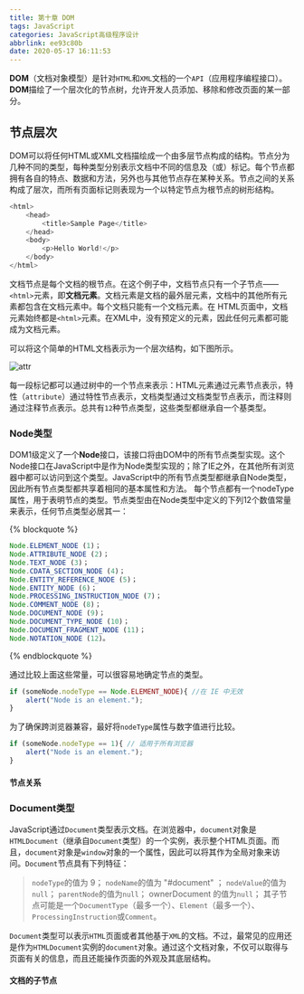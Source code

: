 ```yaml
---
title: 第十章 DOM
tags: JavaScript
categories: JavaScript高级程序设计
abbrlink: ee93c80b
date: 2020-05-17 16:11:53
---
```


**DOM**（文档对象模型）是针对`HTML`和`XML`文档的一个`API`（应用程序编程接口）。**DOM**描绘了一个层次化的节点树，允许开发人员添加、移除和修改页面的某一部分。<!-- more -->

## 节点层次

DOM可以将任何HTML或XML文档描绘成一个由多层节点构成的结构。节点分为几种不同的类型，每种类型分别表示文档中不同的信息及（或）标记。每个节点都拥有各自的特点、数据和方法，另外也与其他节点存在某种关系。节点之间的关系构成了层次，而所有页面标记则表现为一个以特定节点为根节点的树形结构。

```js
<html>
    <head>
        <title>Sample Page</title>
    </head>
    <body>
        <p>Hello World!</p>
    </body>
</html>
```

文档节点是每个文档的根节点。在这个例子中，文档节点只有一个子节点——`<html>`元素，即**文档元素**。文档元素是文档的最外层元素，文档中的其他所有元素都包含在文档元素中。每个文档只能有一个文档元素。在 HTML页面中，文档元素始终都是`<html>`元素。在XML中，没有预定义的元素，因此任何元素都可能成为文档元素。

可以将这个简单的HTML文档表示为一个层次结构，如下图所示。

![attr](https://blog-images-1258719270.cos.ap-shanghai.myqcloud.com/%E3%80%8AJavaScript%E9%AB%98%E7%BA%A7%E7%A8%8B%E5%BA%8F%E8%AE%BE%E8%AE%A1%E3%80%8B/10-1%E8%8A%82%E7%82%B9%E5%B1%82%E6%AC%A1%E7%BB%93%E6%9E%84.png)

每一段标记都可以通过树中的一个节点来表示：HTML元素通过元素节点表示，特性（`attribute`）通过特性节点表示，文档类型通过文档类型节点表示，而注释则通过注释节点表示。总共有`12`种节点类型，这些类型都继承自一个基类型。

### **Node**类型

DOM1级定义了一个**Node**接口，该接口将由DOM中的所有节点类型实现。这个Node接口在JavaScript中是作为Node类型实现的；除了IE之外，在其他所有浏览器中都可以访问到这个类型。JavaScript中的所有节点类型都继承自Node类型，因此所有节点类型都共享着相同的基本属性和方法。
每个节点都有一个nodeType属性，用于表明节点的类型。节点类型由在Node类型中定义的下列12个数值常量来表示，任何节点类型必居其一：

{% blockquote %}

```js
Node.ELEMENT_NODE (1)；
Node.ATTRIBUTE_NODE (2)；
Node.TEXT_NODE (3)；
Node.CDATA_SECTION_NODE (4)；
Node.ENTITY_REFERENCE_NODE (5)；
Node.ENTITY_NODE (6)；
Node.PROCESSING_INSTRUCTION_NODE (7)；
Node.COMMENT_NODE (8)；
Node.DOCUMENT_NODE (9)；
Node.DOCUMENT_TYPE_NODE (10)；
Node.DOCUMENT_FRAGMENT_NODE (11)；
Node.NOTATION_NODE (12)。
```

{% endblockquote %}

通过比较上面这些常量，可以很容易地确定节点的类型。

```js
if (someNode.nodeType == Node.ELEMENT_NODE){ //在 IE 中无效
    alert("Node is an element.");
}
```

为了确保跨浏览器兼容，最好将`nodeType`属性与数字值进行比较。

```js
if (someNode.nodeType == 1){ // 适用于所有浏览器
    alert("Node is an element.");
}
```

#### 节点关系

### Document类型

JavaScript通过`Document`类型表示文档。在浏览器中，`document`对象是`HTMLDocument`（继承自`Document`类型）的一个实例，表示整个HTML页面。而且，`document`对象是`window`对象的一个属性，因此可以将其作为全局对象来访问。`Document`节点具有下列特征：

> `nodeType`的值为 9；
> `nodeName`的值为 "#document" ；
> `nodeValue`的值为`null`；
> `parentNode`的值为`null`；
> ownerDocument 的值为`null`；
> 其子节点可能是一个`DocumentType`（最多一个）、`Element`（最多一个）、`ProcessingInstruction`或`Comment`。

`Document`类型可以表示`HTML`页面或者其他基于`XML`的文档。不过，最常见的应用还是作为`HTMLDocument`实例的`document`对象。通过这个文档对象，不仅可以取得与页面有关的信息，而且还能操作页面的外观及其底层结构。

#### 文档的子节点
